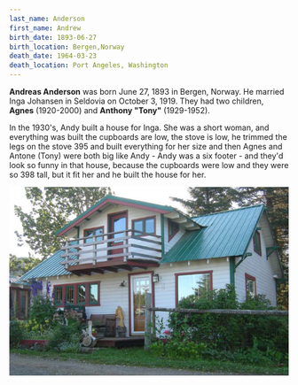 ```yaml
---
last_name: Anderson
first_name: Andrew
birth_date: 1893-06-27
birth_location: Bergen,Norway
death_date: 1964-03-23
death_location: Port Angeles, Washington
---
```


**Andreas Anderson** was born June 27, 1893 in Bergen, Norway.  He married Inga Johansen in Seldovia on October 3, 1919. 
They had two children, **Agnes** (1920-2000) and **Anthony "Tony"** (1929-1952).

In the 1930's, Andy built a house for Inga.  She was a short woman, and everything was built
the cupboards are low, the stove is low, he trimmed the legs on the stove 395 and built everything for her size
and then Agnes and Antone (Tony) were both big like Andy - Andy was a six footer - and they'd look so funny in that
house, because the cupboards were low and they were so 398 tall, but it fit her and he built the house for her.

![](../assets/images/anderson_house.jpg)
